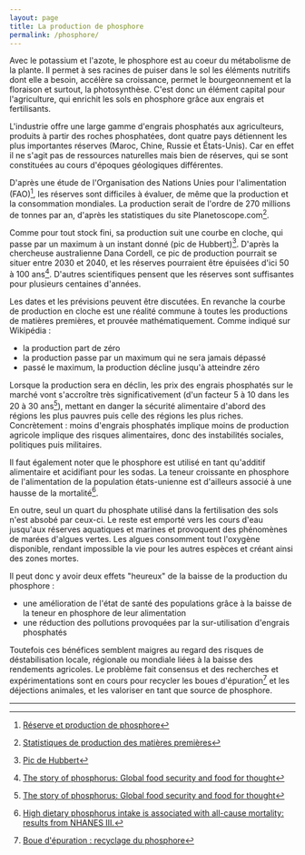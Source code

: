 ```yaml
---
layout: page
title: La production de phosphore
permalink: /phosphore/
---
```


Avec le potassium et l'azote, le phosphore est au coeur du métabolisme de la plante. Il permet à ses racines de puiser dans le sol les éléments nutritifs dont elle a besoin, accélère sa croissance, permet le bourgeonnement et la floraison et surtout, la photosynthèse. C'est donc un élément capital pour l'agriculture, qui enrichit les sols en phosphore grâce aux engrais et fertilisants.

L'industrie offre une large gamme d'engrais phosphatés aux agriculteurs, produits à partir des roches phosphatées, dont quatre pays détiennent les plus importantes réserves (Maroc, Chine, Russie et États-Unis). Car en effet il ne s'agit pas de ressources naturelles mais bien de réserves, qui se sont constituées au cours d'époques géologiques différentes.

D'après une étude de l'Organisation des Nations Unies pour l'alimentation (FAO)[^fao], les réserves sont difficiles à évaluer, de même que la production et la consommation mondiales. La production serait de l'ordre de 270 millions de tonnes par an, d'après les statistiques du site Planetoscope.com[^planetoscope].

Comme pour tout stock fini, sa production suit une courbe en cloche, qui passe par un maximum à un instant donné (pic de Hubbert)[^hubbert]. D'après la chercheuse australienne Dana Cordell, ce pic de production pourrait se situer entre 2030 et 2040, et les réserves pourraient être épuisées d'ici 50 à 100 ans[^cordell]. D'autres scientifiques pensent que les réserves sont suffisantes pour plusieurs centaines d'années.

Les dates et les prévisions peuvent être discutées. En revanche la courbe de production en cloche est une réalité commune à toutes les productions de matières premières, et prouvée mathématiquement. Comme indiqué sur Wikipédia :

* la production part de zéro
* la production passe par un maximum qui ne sera jamais dépassé
* passé le maximum, la production décline jusqu'à atteindre zéro

Lorsque la production sera en déclin, les prix des engrais phosphatés sur le marché vont s'accroître très significativement (d'un facteur 5 à 10 dans les 20 à 30 ans[^cordell]), mettant en danger la sécurité alimentaire d'abord des régions les plus pauvres puis celle des régions les plus riches. Concrètement : moins d'engrais phosphatés implique moins de production agricole implique des risques alimentaires, donc des instabilités sociales, politiques puis militaires.

Il faut également noter que le phosphore est utilisé en tant qu'additif alimentaire et acidifiant pour les sodas. La teneur croissante en phosphore de l'alimentation de la population états-unienne est d'ailleurs associé à une hausse de la mortalité[^ncbi].

En outre, seul un quart du phosphate utilisé dans la fertilisation des sols n'est absobé par ceux-ci. Le reste est emporté vers les cours d'eau jusqu'aux réserves aquatiques et marines et provoquent des phénomènes de marées d'algues vertes. Les algues consomment tout l'oxygène disponible, rendant impossible la vie pour les autres espèces et créant ainsi des zones mortes.

Il peut donc y avoir deux effets "heureux" de la baisse de la production du phosphore :

* une amélioration de l'état de santé des populations grâce à la baisse de la teneur en phosphore de leur alimentation
* une réduction des pollutions provoquées par la sur-utilisation d'engrais phosphatés

Toutefois ces bénéfices semblent maigres au regard des risques de déstabilisation locale, régionale ou mondiale liées à la baisse des rendements agricoles. Le problème fait consensus et des recherches et expérimentations sont en cours pour recycler les boues d'épuration[^boues] et les déjections animales, et les valoriser en tant que source de phosphore.

---

[^fao]: [Réserve et production de phosphore](http://www.fao.org/3/y5053f/y5053f06.htm)

[^hubbert]: [Pic de Hubbert](https://fr.wikipedia.org/wiki/Pic_de_Hubbert)

[^cordell]: [The story of phosphorus: Global food security and food for thought](https://www.sciencedirect.com/science/article/abs/pii/S095937800800099X)

[^planetoscope]: [Statistiques de production des matières premières](https://www.planetoscope.com/developpement-durable/matieres-premieres)

[^ncbi]: [High dietary phosphorus intake is associated with all-cause mortality: results from NHANES III.](https://www.ncbi.nlm.nih.gov/pubmed/24225358)

[^boues]: [Boue d'épuration : recyclage du phosphore](https://be.grundfos.com/fr/about-us/news-and-press/news/new-hope-for-recycling-phosphorus-from-wastewater-sludge.html)